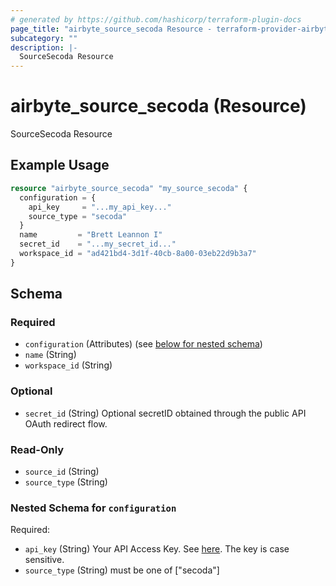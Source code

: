 ```yaml
---
# generated by https://github.com/hashicorp/terraform-plugin-docs
page_title: "airbyte_source_secoda Resource - terraform-provider-airbyte"
subcategory: ""
description: |-
  SourceSecoda Resource
---
```


# airbyte_source_secoda (Resource)

SourceSecoda Resource

## Example Usage

```terraform
resource "airbyte_source_secoda" "my_source_secoda" {
  configuration = {
    api_key     = "...my_api_key..."
    source_type = "secoda"
  }
  name         = "Brett Leannon I"
  secret_id    = "...my_secret_id..."
  workspace_id = "ad421bd4-3d1f-40cb-8a00-03eb22d9b3a7"
}
```

<!-- schema generated by tfplugindocs -->
## Schema

### Required

- `configuration` (Attributes) (see [below for nested schema](#nestedatt--configuration))
- `name` (String)
- `workspace_id` (String)

### Optional

- `secret_id` (String) Optional secretID obtained through the public API OAuth redirect flow.

### Read-Only

- `source_id` (String)
- `source_type` (String)

<a id="nestedatt--configuration"></a>
### Nested Schema for `configuration`

Required:

- `api_key` (String) Your API Access Key. See <a href="https://docs.secoda.co/secoda-api/authentication">here</a>. The key is case sensitive.
- `source_type` (String) must be one of ["secoda"]


